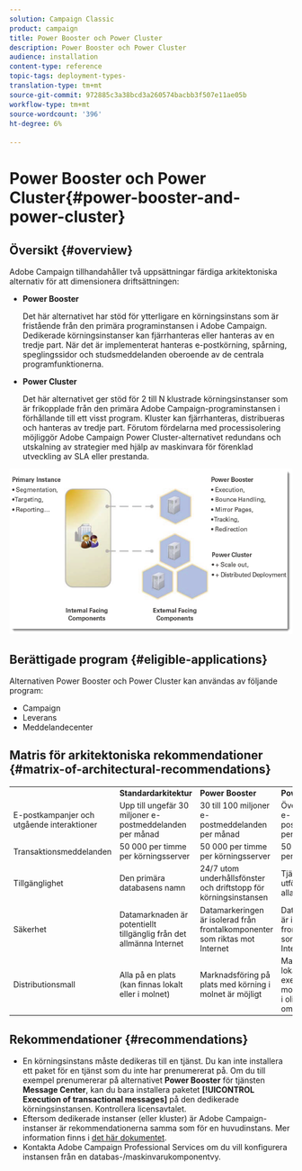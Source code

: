 ```yaml
---
solution: Campaign Classic
product: campaign
title: Power Booster och Power Cluster
description: Power Booster och Power Cluster
audience: installation
content-type: reference
topic-tags: deployment-types-
translation-type: tm+mt
source-git-commit: 972885c3a38bcd3a260574bacbb3f507e11ae05b
workflow-type: tm+mt
source-wordcount: '396'
ht-degree: 6%

---
```



# Power Booster och Power Cluster{#power-booster-and-power-cluster}

## Översikt {#overview}

Adobe Campaign tillhandahåller två uppsättningar färdiga arkitektoniska alternativ för att dimensionera driftsättningen:

* **Power Booster**

   Det här alternativet har stöd för ytterligare en körningsinstans som är fristående från den primära programinstansen i Adobe Campaign. Dedikerade körningsinstanser kan fjärrhanteras eller hanteras av en tredje part. När det är implementerat hanteras e-postkörning, spårning, speglingssidor och studsmeddelanden oberoende av de centrala programfunktionerna.

* **Power Cluster**

   Det här alternativet ger stöd för 2 till N klustrade körningsinstanser som är frikopplade från den primära Adobe Campaign-programinstansen i förhållande till ett visst program. Kluster kan fjärrhanteras, distribueras och hanteras av tredje part. Förutom fördelarna med processisolering möjliggör Adobe Campaign Power Cluster-alternativet redundans och utskalning av strategier med hjälp av maskinvara för förenklad utveckling av SLA eller prestanda.

![](assets/architectural_options_diagram.png)

## Berättigade program {#eligible-applications}

Alternativen Power Booster och Power Cluster kan användas av följande program:

* Campaign
* Leverans
* Meddelandecenter

## Matris för arkitektoniska rekommendationer {#matrix-of-architectural-recommendations}

<table> 
 <tbody> 
  <tr> 
   <td> </td> 
   <td> <strong>Standardarkitektur</strong><br /> </td> 
   <td> <strong>Power Booster</strong><br /> </td> 
   <td> <strong>Power Cluster</strong><br /> </td> 
  </tr> 
  <tr> 
   <td> E-postkampanjer och utgående interaktioner<br /> </td> 
   <td> Upp till ungefär 30 miljoner e-postmeddelanden per månad<br /> </td> 
   <td> 30 till 100 miljoner e-postmeddelanden per månad<br /> </td> 
   <td> Över 100 miljoner e-postmeddelanden per månad<br /> </td> 
  </tr> 
  <tr> 
   <td> Transaktionsmeddelanden<br /> </td> 
   <td> 50 000 per timme per körningsserver<br /> </td> 
   <td> 50 000 per timme per körningsserver<br /> </td> 
   <td> 50 000 per timme per körningsserver<br /> </td> 
  </tr> 
  <tr> 
   <td> Tillgänglighet<br /> </td> 
   <td> Den primära databasens namn<br /> </td> 
   <td> 24/7 utom underhållsfönster och driftstopp för körningsinstansen<br /> </td> 
   <td> Tjänsten kan utföras dygnet runt, alla dagar, året om, <br /> </td> 
  </tr> 
  <tr> 
   <td> Säkerhet<br /> </td> 
   <td> Datamarknaden är potentiellt tillgänglig från det allmänna Internet<br /> </td> 
   <td> Datamarkeringen är isolerad från frontalkomponenter som riktas mot Internet<br /> </td> 
   <td> Datamarkeringen är isolerad från frontalkomponenter som riktas mot Internet<br /> </td> 
  </tr> 
  <tr> 
   <td> Distributionsmall<br /> </td> 
   <td> Alla på en plats (kan finnas lokalt eller i molnet)<br /> </td> 
   <td> Marknadsföring på plats med körning i molnet är möjligt<br /> </td> 
   <td> Marknadsföring lokalt med exekvering i molnet. exekvering i olika geografiska områden möjlig<br /> </td> 
  </tr> 
 </tbody> 
</table>

## Rekommendationer {#recommendations}

* En körningsinstans måste dedikeras till en tjänst. Du kan inte installera ett paket för en tjänst som du inte har prenumererat på. Om du till exempel prenumererar på alternativet **Power Booster** för tjänsten **Message Center**, kan du bara installera paketet **[!UICONTROL Execution of transactional messages]** på den dedikerade körningsinstansen. Kontrollera licensavtalet.
* Eftersom dedikerade instanser (eller kluster) är Adobe Campaign-instanser är rekommendationerna samma som för en huvudinstans. Mer information finns i [det här dokumentet](../../production/using/foreword.md).
* Kontakta Adobe Campaign Professional Services om du vill konfigurera instansen från en databas-/maskinvarukomponentvy.

